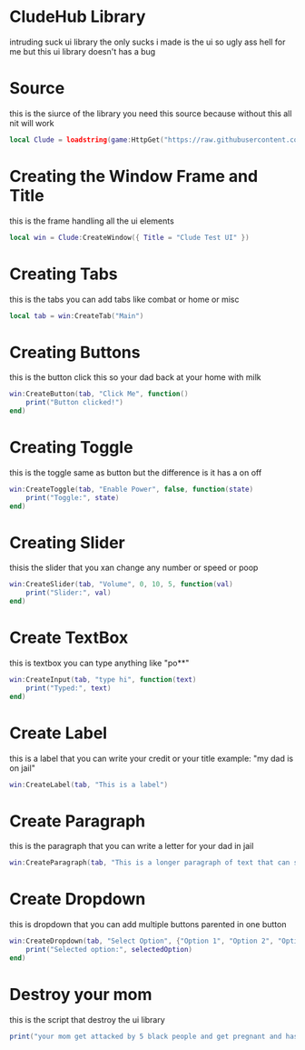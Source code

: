 # CludeHub Library
intruding suck ui library the only sucks i made is the ui so ugly ass hell for me but this ui library doesn't has a bug

# Source
this is the siurce of the library you need this source because without this all nit will work
```lua
local Clude = loadstring(game:HttpGet("https://raw.githubusercontent.com/CludeHub/SourceCludeLib/refs/heads/main/SourceLib.lua"))()
```
# Creating the Window Frame and Title
this is the frame handling all the ui elements
```lua
local win = Clude:CreateWindow({ Title = "Clude Test UI" })
```
# Creating Tabs
this is the tabs you can add tabs like combat or home or misc
```lua
local tab = win:CreateTab("Main")
```
# Creating Buttons
this is the button click this so your dad back at your home with milk
```lua
win:CreateButton(tab, "Click Me", function()
    print("Button clicked!")
end)
```
# Creating Toggle
this is the toggle same as button but the difference is it has a on off
```lua
win:CreateToggle(tab, "Enable Power", false, function(state)
    print("Toggle:", state)
end)
```
# Creating Slider
thisis the slider that you xan change any number or speed or poop
```lua
win:CreateSlider(tab, "Volume", 0, 10, 5, function(val)
    print("Slider:", val)
end)
```
# Create TextBox
this is textbox you can type anything like "po**"
```lua
win:CreateInput(tab, "type hi", function(text)
    print("Typed:", text)
end)
```
# Create Label
this is a label that you can write your credit or your title example: "my dad is on jail"
```lua
win:CreateLabel(tab, "This is a label")
```
# Create Paragraph
this is the paragraph that you can write a letter for your dad in jail
```lua
win:CreateParagraph(tab, "This is a longer paragraph of text that can span multiple lines.")
```
# Create Dropdown 
this is dropdown that you can add multiple buttons parented in one button
```lua
win:CreateDropdown(tab, "Select Option", {"Option 1", "Option 2", "Option 3"}, function(selectedOption)
    print("Selected option:", selectedOption)
end)
```

# Destroy your mom
this is the script that destroy the ui library
```lua
print("your mom get attacked by 5 black people and get pregnant and has 20 baby in stomach")
```

